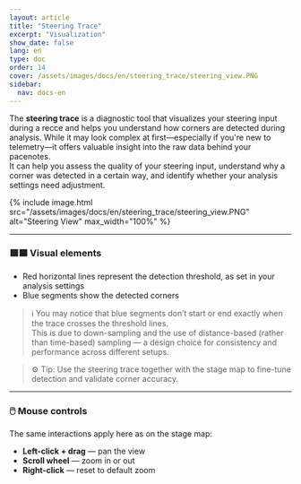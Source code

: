 ```yaml
---
layout: article
title: "Steering Trace"
excerpt: "Visualization"
show_date: false
lang: en
type: doc
order: 14
cover: /assets/images/docs/en/steering_trace/steering_view.PNG
sidebar:
  nav: docs-en
---
```


The **steering trace** is a diagnostic tool that visualizes your steering input during a recce and helps you understand how corners are detected during analysis. While it may look complex at first—especially if you're new to telemetry—it offers valuable insight into the raw data behind your pacenotes.  
It can help you assess the quality of your steering input, understand why a corner was detected in a certain way, and identify whether your analysis settings need adjustment.

{% include image.html
   src="/assets/images/docs/en/steering_trace/steering_view.PNG"
   alt="Steering View"
   max_width="100%" %}

---

### 🟥🟦 Visual elements

- Red horizontal lines represent the detection threshold, as set in your analysis settings  
- Blue segments show the detected corners

> ℹ️ You may notice that blue segments don’t start or end exactly when the trace crosses the threshold lines.  
> This is due to down-sampling and the use of distance-based (rather than time-based) sampling — a design choice for consistency and performance across different setups.

> ⚙️ Tip: Use the steering trace together with the stage map to fine-tune detection and validate corner accuracy.

---

### 🖱️ Mouse controls

The same interactions apply here as on the stage map:

- **Left-click + drag** — pan the view  
- **Scroll wheel** — zoom in or out  
- **Right-click** — reset to default zoom
